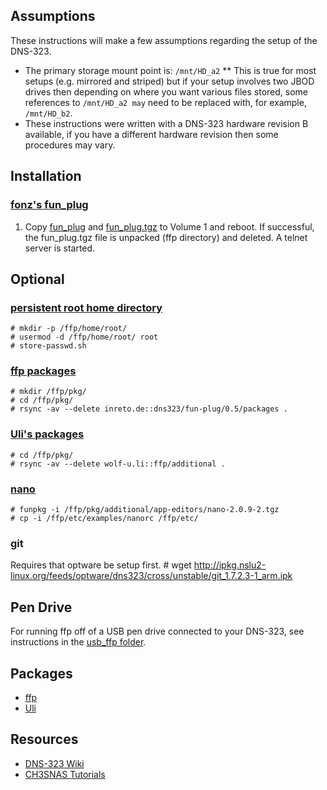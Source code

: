 Assumptions
-----------

These instructions will make a few assumptions regarding the setup of the DNS-323.

* The primary storage mount point is: `/mnt/HD_a2`
** This is true for most setups (e.g. mirrored and striped) but if your setup involves two JBOD drives then depending on where you want various files stored, some references to `/mnt/HD_a2 may` need to be replaced with, for example, `/mnt/HD_b2`.
* These instructions were written with a DNS-323 hardware revision B available, if you have a different hardware revision then some procedures may vary.


Installation
------------

### [fonz's fun_plug][ffp]
1. Copy [fun\_plug][fun_plug] and [fun\_plug.tgz][fun_plug.tgz] to Volume 1 and reboot. If successful, the fun_plug.tgz file is unpacked (ffp directory) and deleted. A telnet server is started.


Optional
--------

### [persistent root home directory][persistent root home]
	# mkdir -p /ffp/home/root/
	# usermod -d /ffp/home/root/ root
	# store-passwd.sh

### [ffp packages][]
	# mkdir /ffp/pkg/
	# cd /ffp/pkg/
	# rsync -av --delete inreto.de::dns323/fun-plug/0.5/packages .

### [Uli's packages][uli packages]
	# cd /ffp/pkg/
	# rsync -av --delete wolf-u.li::ffp/additional .

### [nano][nano package]
	# funpkg -i /ffp/pkg/additional/app-editors/nano-2.0.9-2.tgz
	# cp -i /ffp/etc/examples/nanorc /ffp/etc/

### git
Requires that optware be setup first.
	# wget http://ipkg.nslu2-linux.org/feeds/optware/dns323/cross/unstable/git_1.7.2.3-1_arm.ipk


Pen Drive
---------

For running ffp off of a USB pen drive connected to your DNS-323, see instructions in the [usb_ffp folder][].


Packages
--------

* [ffp][ffp packages]
* [Uli][uli packages]


Resources
---------
* [DNS-323 Wiki][dns323 wiki]
* [CH3SNAS Tutorials][ch3nas tutorials]


[ffp]: http://www.inreto.de/dns323/fun-plug/0.5/
[fun_plug]: http://www.inreto.de/dns323/fun-plug/0.5/fun_plug
[fun_plug.tgz]: http://www.inreto.de/dns323/fun-plug/0.5/fun_plug.tgz
[ffp packages]: http://www.inreto.de/dns323/fun-plug/0.5/packages/
[uli packages]: http://ffp.wolf-u.li/
[nano package]: http://nas-tweaks.net/CH3SNAS:Tutorials/nano
[persistent root home]: http://nas-tweaks.net/CH3SNAS:Tutorials/Private-Public-Key-Authentication
[dns323 wiki]: http://wiki.dns323.info/
[ch3nas tutorials]: http://nas-tweaks.net/CH3SNAS:Tutorials
[usb_ffp folder]: http://github.com/twyatt/dns-323/tree/master/usb_ffp/
